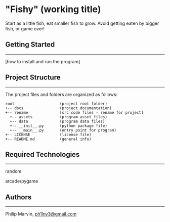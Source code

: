 # "Fishy" (working title) 
Start as a little fish, eat smaller fish to grow.  Avoid getting eaten by bigger fish, or game over!

## Getting Started
---
[how to install and run the program]

## Project Structure
---
The project files and folders are organized as follows:
```
root                    (project root folder)
+-- docs                (project documentation)
+-- rename              [src code files - rename for project]
  +-- assets            (program asset files)
  +-- data              (program data files)
  +-- __init__.py       (python package file)
  +-- __main__.py       (entry point for program)
+-- LICENSE             (license file)
+-- README.md           (general info)
```

## Required Technologies
---
random

arcade/pygame

## Authors
---
Philip Marvin, ph1lny3@gmail.com
